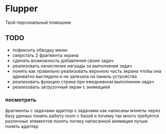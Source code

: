 # Flupper
Твой персональный помошник 
## TODO
- пофиксить обводку меню
- сверстать 2 фрагмента экрана
- сделать возможность добавления своих задач
- реализовать начисление награды за выполнение задач
- понять как правильно реализовать верхнюю часть экрана чтобы она адекватно выглядела и не залезала на панель устройства
- реализовать функцию стрика при ежедневном выполнении задач 
- реализовать загрузочный экран с анимацией



### посмотреть 
фрагменты с задачами 
адаптер с задачами
как написаны монеты через базу данных
понять работу room с базой и почему так много требуется различных элементов 
понять логику написанной анимации
лучше понять адаптер 

